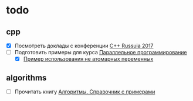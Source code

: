 # todo

## cpp

- [x] Посмотреть доклады с конференции [C++ Russuia 2017](https://www.youtube.com/playlist?list=PLZN9ZGiWZoZojYik8EdApUgPwa0YM3Yuz)
- [ ] Подготовить примеры для курса [Параллельное программирование]()
  - [x] [Пример использования не атомарных переменных](https://github.com/justcppdeveloper/ll_ex01/)
  
## algorithms
- [ ] Прочитать книгу [Алгоритмы. Справочник с примерами](https://justcppdeveloper.slack.com/files/justcppdeveloper/F6J2P6GG5/algoritmy_spravochnik_s_primerami_na_c_c__java_i_python.pdf)
